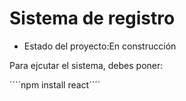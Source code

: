 <h1> Sistema de registro </h1> 

- Estado del proyecto:En construcción

Para ejcutar el sistema, debes poner:

´´´´npm install react´´´´
